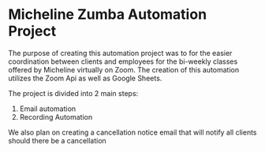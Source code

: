 # Micheline Zumba Automation Project

The purpose of creating this automation project was to for the easier coordination between clients and employees for the bi-weekly classes offered by Micheline
virtually on Zoom. The creation of this automation utilizes the Zoom Api as well as Google Sheets. 

The project is divided into 2 main steps:

1. Email automation
2. Recording Automation

We also plan on creating a cancellation notice email that will notify all clients should there be a cancellation
